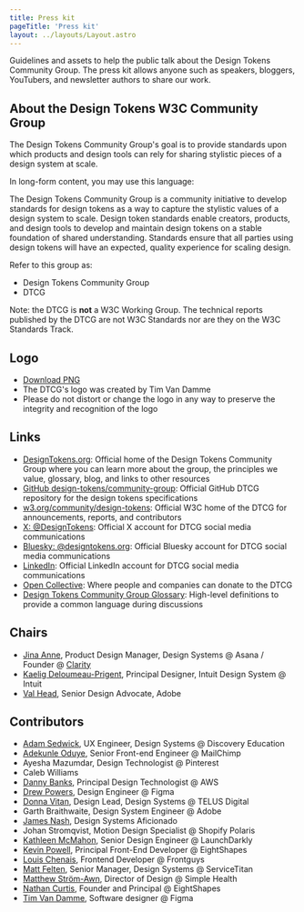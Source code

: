 ```yaml
---
title: Press kit
pageTitle: 'Press kit'
layout: ../layouts/Layout.astro
---
```


Guidelines and assets to help the public talk about the Design Tokens Community Group. The press kit allows anyone such as speakers, bloggers, YouTubers, and newsletter authors to share our work.

## About the Design Tokens W3C Community Group

The Design Tokens Community Group's goal is to provide standards upon which products and design tools can rely for sharing stylistic pieces of a design system at scale.

In long-form content, you may use this language:

The Design Tokens Community Group is a community initiative to develop standards for design tokens as a way to capture the stylistic values of a design system to scale. Design token standards enable creators, products, and design tools to develop and maintain design tokens on a stable foundation of shared understanding. Standards ensure that all parties using design tokens will have an expected, quality experience for scaling design.

Refer to this group as:

- Design Tokens Community Group
- DTCG

Note: the DTCG is **not** a W3C Working Group. The technical reports published by the DTCG are not W3C Standards nor are they on the W3C Standards Track.

## Logo

- [Download PNG](/assets/images/logo.png)
- The DTCG's logo was created by Tim Van Damme
- Please do not distort or change the logo in any way to preserve the integrity and recognition of the logo

## Links

- [DesignTokens.org](https://designtokens.org/): Official home of the Design Tokens Community Group where you can learn more about the group, the principles we value, glossary, blog, and links to other resources
- [GitHub design-tokens/community-group](https://github.com/design-tokens/community-group): Official GitHub DTCG repository for the design tokens specifications
- [w3.org/community/design-tokens](https://www.w3.org/community/design-tokens/): Official W3C home of the DTCG for announcements, reports, and contributors
- [X: @DesignTokens](https://x.com/DesignTokens): Official X account for DTCG social media communications
- [Bluesky: @designtokens.org](https://bsky.app/profile/designtokens.org): Official Bluesky account for DTCG social media communications
- [LinkedIn](https://www.linkedin.com/company/design-tokens-community-group/): Official LinkedIn account for DTCG social media communications
- [Open Collective](https://opencollective.com/design-tokens): Where people and companies can donate to the DTCG
- [Design Tokens Community Group Glossary](https://www.designtokens.org/glossary/): High-level definitions to provide a common language during discussions

## Chairs

- [Jina Anne](https://twitter.com/jina), Product Design Manager, Design Systems @ Asana / Founder @ [Clarity](https://www.clarityconf.com/)
- [Kaelig Deloumeau-Prigent](https://twitter.com/kaelig), Principal Designer, Intuit Design System @ Intuit
- [Val Head](https://twitter.com/vlh), Senior Design Advocate, Adobe

## Contributors

- [Adam Sedwick](https://twitter.com/AdamSedwick), UX Engineer, Design Systems @ Discovery Education
- [Adekunle Oduye](https://twitter.com/adekunleoduye), Senior Front-end Engineer @ MailChimp
- Ayesha Mazumdar, Design Technologist @ Pinterest
- Caleb Williams
- [Danny Banks](https://twitter.com/dbanksdesign), Principal Design Technologist @ AWS
- [Drew Powers](https://bsky.app/profile/pow.rs), Design Engineer @ Figma
- [Donna Vitan](https://twitter.com/donnavitan), Design Lead, Design Systems @ TELUS Digital
- Garth Braithwaite, Design System Engineer @ Adobe
- [James Nash](https://cirrus.twiddles.com/), Design Systems Aficionado
- Johan Stromqvist, Motion Design Specialist @ Shopify Polaris
- [Kathleen McMahon](https://twitter.com/resource11), Senior Design Engineer @ LaunchDarkly
- [Kevin Powell](https://twitter.com/kevinmpowell), Principal Front-End Developer @ EightShapes
- [Louis Chenais](https://bsky.app/profile/lucho.cool), Frontend Developer @ Frontguys
- [Matt Felten](https://twitter.com/mattfelten), Senior Manager, Design Systems @ ServiceTitan
- [Matthew Ström-Awn](https://matthewstrom.com/), Director of Design @ Simple Health
- [Nathan Curtis](https://eightshapes.com/nathan-curtis/), Founder and Principal @ EightShapes
- [Tim Van Damme](https://twitter.com/maxvoltar), Software designer @ Figma
